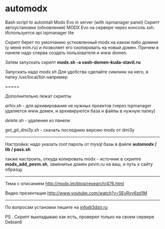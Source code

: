 automodx
========

Bash script to autointall Modx Evo in server (with ispmanager panel) 
Скрипт автоустановки (обновления) MODX Evo на сервере через консоль ssh.
Используется api ispmanager lite

Скрипт берет по умолчанию устновленный modx на каком либо домене (у меня evm.ru) и позволяет его скопировать на новый домен.
Причем в панеле надо сперва создать пользователя и www domen.

Затем запускать скрипт **modx.sh -a vash-domen-kuda-stavit.ru**


Запускать надо *modx.sh* 
Для удобства сделайте симлинк на него, в папку /usr/local/bin например

=====

Дополнительно лежат скрипты

*arhiv.sh* - для архивирования не нужных проектов (через ispmanager удаляется www домен, и архивируются база и файлы в нужную папку)

*delete.sh* - удаление из панели

*get_git_dmi3y.sh*  - скачать последнию версию modx от dmi3y

*****
Настройка:
надо указать root пароль от mysql базы в файле
**automodx / lib / pass.sh** 


также настроить, откуда копировать modx - источник
в скрипте **modx_add_pevm.sh**, заменитье домен pevm.ru на ваш, и путь к сайту образцу


****
Тема с описанием http://modx.im/blog/research/476.html

Видео презентация
http://www.youtube.com/watch?v=5EyRyv6zd1M

****
По вопросам установки пишите на info@3dstr.ru

PS . Скрипт выкладываю как есть, проверял только на своем сервере Debian6
